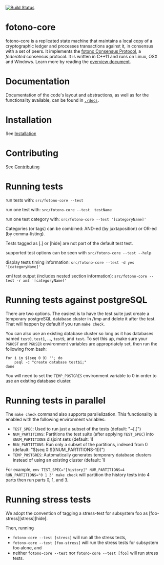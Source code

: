 [![Build Status](https://travis-ci.org/fotono/fotono-core.svg?branch=auto)](https://travis-ci.org/fotono/fotono-core)


# fotono-core

fotono-core is a replicated state machine that maintains a local copy of a cryptographic ledger and processes transactions against it, in consensus with a set of peers.
It implements the [fotono Consensus Protocol](https://github.com/fotono/fotono-core/blob/master/src/fcp/readme.md), a _federated_ consensus protocol.
It is written in C++11 and runs on Linux, OSX and Windows.
Learn more by reading the [overview document](https://github.com/fotono/fotono-core/blob/master/docs/readme.md).

# Documentation

Documentation of the code's layout and abstractions, as well as for the
functionality available, can be found in
[`./docs`](https://github.com/fotono/fotono-core/tree/master/docs).

# Installation

See [Installation](./INSTALL.md)

# Contributing

See [Contributing](./CONTRIBUTING.md)

# Running tests

run tests with:
  `src/fotono-core --test`

run one test with:
  `src/fotono-core --test  testName`

run one test category with:
  `src/fotono-core --test '[categoryName]'`

Categories (or tags) can be combined: AND-ed (by juxtaposition) or OR-ed (by comma-listing).

Tests tagged as [.] or [hide] are not part of the default test test.

supported test options can be seen with
  `src/fotono-core --test --help`

display tests timing information:
  `src/fotono-core --test -d yes '[categoryName]'`

xml test output (includes nested section information):
  `src/fotono-core --test -r xml '[categoryName]'`

# Running tests against postgreSQL

There are two options.  The easiest is to have the test suite just
create a temporary postgreSQL database cluster in /tmp and delete it
after the test.  That will happen by default if you run `make check`.

You can also use an existing database cluster so long as it has
databases named `test0`, `test1`, ..., `test9`, and `test`.  To set
this up, make sure your `PGHOST` and `PGUSER` environment variables
are appropriately set, then run the following from bash:

    for i in $(seq 0 9) ''; do
        psql -c "create database test$i;"
    done

You will need to set the `TEMP_POSTGRES` environment variable to 0
in order to use an existing database cluster.

# Running tests in parallel

The `make check` command also supports parallelization. This functionality is
enabled with the following environment variables:
* `TEST_SPEC`: Used to run just a subset of the tests (default: "~[.]")
* `NUM_PARTITIONS`: Partitions the test suite (after applying `TEST_SPEC`) into
`$NUM_PARTITIONS` disjoint sets (default: 1)
* `RUN_PARTITIONS`: Run only a subset of the partitions, indexed from 0
(default: "$(seq 0 $((NUM_PARTITIONS-1)))")
* `TEMP_POSTGRES`: Automatically generates temporary database clusters instead
of using an existing cluster (default: 1)

For example,
`env TEST_SPEC="[history]" NUM_PARTITIONS=4 RUN_PARTITIONS="0 1 3" make check`
will partition the history tests into 4 parts then run parts 0, 1, and 3.

# Running stress tests
We adopt the convention of tagging a stress-test for subsystem foo as [foo-stress][stress][hide].

Then, running
* `fotono-core --test [stress]` will run all the stress tests,
* `fotono-core --test [foo-stress]` will run the stress tests for subsystem foo alone, and
* neither `fotono-core --test` nor `fotono-core --test [foo]` will run stress tests.


